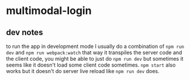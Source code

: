 # multimodal-login
## dev notes
to run the app in development mode I usually do a combination of ```npm run dev``` and ```npm run webpack:watch``` that way it transpiles the server code and the client code, you might be able to just do ```npm run dev``` but sometimes it seems like it doesn't load some client code sometimes. ```npm start``` also works but it doesn't do server live reload like ```npm run dev``` does.

